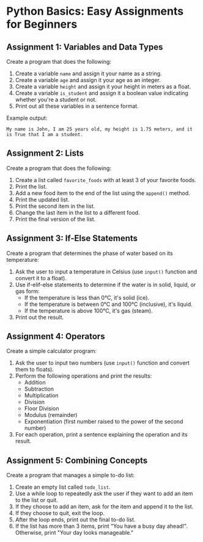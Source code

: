 # Python Basics: Easy Assignments for Beginners

## Assignment 1: Variables and Data Types

Create a program that does the following:
1. Create a variable `name` and assign it your name as a string.
2. Create a variable `age` and assign it your age as an integer.
3. Create a variable `height` and assign it your height in meters as a float.
4. Create a variable `is_student` and assign it a boolean value indicating whether you're a student or not.
5. Print out all these variables in a sentence format.

Example output:
```
My name is John, I am 25 years old, my height is 1.75 meters, and it is True that I am a student.
```

## Assignment 2: Lists

Create a program that does the following:
1. Create a list called `favorite_foods` with at least 3 of your favorite foods.
2. Print the list.
3. Add a new food item to the end of the list using the `append()` method.
4. Print the updated list.
5. Print the second item in the list.
6. Change the last item in the list to a different food.
7. Print the final version of the list.

## Assignment 3: If-Else Statements

Create a program that determines the phase of water based on its temperature:
1. Ask the user to input a temperature in Celsius (use `input()` function and convert it to a float).
2. Use if-elif-else statements to determine if the water is in solid, liquid, or gas form:
   - If the temperature is less than 0°C, it's solid (ice).
   - If the temperature is between 0°C and 100°C (inclusive), it's liquid.
   - If the temperature is above 100°C, it's gas (steam).
3. Print out the result.

## Assignment 4: Operators

Create a simple calculator program:
1. Ask the user to input two numbers (use `input()` function and convert them to floats).
2. Perform the following operations and print the results:
   - Addition
   - Subtraction
   - Multiplication
   - Division
   - Floor Division
   - Modulus (remainder)
   - Exponentiation (first number raised to the power of the second number)
3. For each operation, print a sentence explaining the operation and its result.

## Assignment 5: Combining Concepts

Create a program that manages a simple to-do list:
1. Create an empty list called `todo_list`.
2. Use a while loop to repeatedly ask the user if they want to add an item to the list or quit.
3. If they choose to add an item, ask for the item and append it to the list.
4. If they choose to quit, exit the loop.
5. After the loop ends, print out the final to-do list.
6. If the list has more than 3 items, print "You have a busy day ahead!". Otherwise, print "Your day looks manageable."